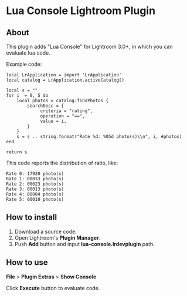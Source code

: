 # Lua Console Lightroom Plugin

## About

This plugin adds "Lua Console" for Lightroom 3.0+, in which you can evaluate lua code.

Example code:

    local LrApplication = import 'LrApplication'
    local catalog = LrApplication.activeCatalog()
    
    local s = ""
    for i  = 0, 5 do
        local photos = catalog:findPhotos {
            searchDesc = {
                 criteria = "rating",
                 operation = "==",
                 value = i,
            }
        }
        s = s .. string.format("Rate %d: %05d photo(s)\\n", i, #photos)
    end
    
    return s

This code reports the distribution of ratio, like:

    Rate 0: 17920 photo(s)
    Rate 1: 00033 photo(s)
    Rate 2: 00023 photo(s)
    Rate 3: 00013 photo(s)
    Rate 4: 00004 photo(s)
    Rate 5: 00010 photo(s)

## How to install

  1. Download a source code.
  2. Open Lightroom's **Plugin Manager**.
  3. Push **Add** button and input **lua-console.lrdevplugin** path.

## How to use

**File** > **Plugin Extras** > **Show Console**

Click **Execute** button to evaluate code.